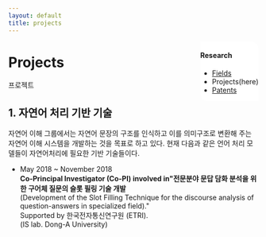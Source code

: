 ```yaml
---
layout: default
title: projects
---
```

 <div class="linklink" style = "background-color:#ffffff;border-radius:0 15px;float:right">
	<h4>Research</h4>
          <ul class="posts-list">
            <li class="post-link">
                <a class="post-title" href="https://youngjoongko.github.io/Research/Fields/">Fields</a>
            </li>
            <li>Projects(here)
            </li>
            <li class="post-link">
                <a class="post-title" href="https://youngjoongko.github.io/Research/patents/">Patents</a>
            </li>
          </ul>
  </div>


<div class="post">
  <h1 class="pageTitle">Projects</h1>	
  <p class="meta">프로젝트</p>
  <h2>1. 자연어 처리 기반 기술</h2>
  <p> 자연어 이해 그룹에서는 자연어 문장의 구조를 인식하고 이를 의미구조로 변환해 주는 자연어 이해 시스템을 개발하는 것을 목표로 하고 있다. 현재 다음과 같은 언어 처리 모델들이 자연어처리에 필요한 기반 기술들이다.</p>
  <ul>
	<li>
	May 2018 ~ November 2018<br> <b>Co-Principal Investigator (Co-PI) involved in"전문분야 문답 담화 분석을 위한 구어체 질문의 슬롯 필링 기술 개발</b><br>(Development of the Slot Filling Technique for the discourse analysis of question-answers in specialized field)." <br>
  Supported by 한국전자통신연구원 (ETRI).<br>
  (IS lab. Dong-A University)
	</li>
  </ul>
